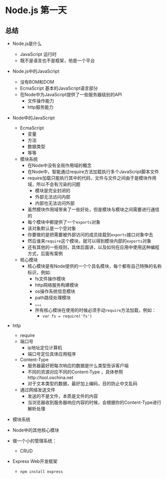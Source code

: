 # Node.js 第一天

## 总结

- Node.js是什么
  + JavaScript 运行时
  + 既不是语言也不是框架，他是一个平台
- Node.js中的JavaScript
  + 没有BOM和DOM
  + EcmaScript 基本的JavaScript语言部分
  + 在Node中为JavaScript提供了一些服务器级别的API
    * 文件操作能力
    * http服务能力
- Node中的JavaScript
  + EcmaScript
    * 变量
    * 方法
    * 数据类型
    * 等等
  + 模块系统
    * 在Node中没有全局作用域的概念
    * 在Node中，智能通过require方法加载执行多个JavaScript脚本文件
    * require加载只能执行其中的代码，文件与文件之间由于是模块作用域，所以不会有污染的问题
      - 模块是完全封闭的
      - 外部无法访问内部
      - 内部也无法访问外部
    * 虽然模块作用域带来了一些好处，但是模块与模块之间需要进行通信的
    * 每个模块中都提供了一个`exports`对象 
    * 该对象默认是一个空对象
    * 你要做的是把需要被外部访问的成员挂载到`exports`接口对象中去
    * 然后谁来`require`这个模块，就可以得到模块内部的`exports`对象
    * 还有其他的一些规则，具体后面讲，以及如何在应用中使用这种编程方式，后面有案例
  + 核心模块
    + 核心模块是有Node提供的一个个具名模块，每个都有自己特殊的名称标识，例如:
      + fs文件操作模块
      + http网络服务构建模块
      + os操作系统信息模块
      + path路径处理模块
      + 。。。
      + 所有核心模块在使用的时候必须手动`require`方法加载，例如：
        + `var fs = require('fs')`
- http
  + require
  + 端口号
    + ip地址定位计算机
    + 端口号定位具体应用程序
  + Content-Type
    + 服务器最好把每次响应的数据是什么类型告诉客户端
    + 不同的资源对应不同的Content-Type ，具体参照http://tool.oschina.net
    + 对于文本类型的数据，最好加上编码，目的防止中文乱码
  + 通过网络发送文件
    + 发送的不是文件，本质是文件的内容
    + 当浏览器收到服务器响应内容的时候，会根据你的Content-Type进行解析处理

- 模块系统

- Node中的其他核心模块

- 做一个小的管理系统：

  + CRUD

- Express Web开发框架

  + `npm install express`

    

